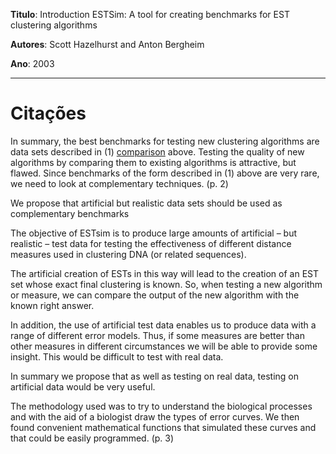 **Titulo**: Introduction ESTSim: A tool for creating benchmarks for EST clustering algorithms

**Autores**: Scott Hazelhurst and Anton Bergheim

**Ano**: 2003


---


# Citações #

In summary, the best benchmarks for testing new clustering algorithms are data sets described in (1) [comparison](expert.md) above. Testing the quality of new algorithms by comparing them to existing algorithms is attractive, but flawed. Since benchmarks of the form described in (1) above are very rare, we need to look at complementary techniques. (p. 2)

We propose that artificial but realistic data sets should be used as complementary benchmarks

The objective of ESTsim is to produce large amounts of artificial – but realistic – test data for testing the effectiveness of different distance measures used in clustering DNA (or related sequences).

The artificial creation of ESTs in this way will lead to the creation of an EST set whose exact final clustering is known. So, when testing a new algorithm or measure, we can compare the output of the new algorithm with the known right answer.

In addition, the use of artificial test data enables us to produce data with a range of different error models. Thus, if some measures are better than other measures in different circumstances we will be able to provide some insight. This would be difficult to test with real data.

In summary we propose that as well as testing on real data, testing on artificial data would be very useful.

The methodology used was to try to understand the biological processes and with the aid of a biologist draw the types of error curves. We then found convenient mathematical functions that simulated these curves and that could be easily programmed. (p. 3)

